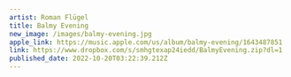 ```yaml
---
artist: Roman Flügel
title: Balmy Evening
new_image: /images/balmy-evening.jpg
apple_link: https://music.apple.com/us/album/balmy-evening/1643487851
link: https://www.dropbox.com/s/smhgtexap24iedd/BalmyEvening.zip?dl=1
published_date: 2022-10-20T03:22:39.212Z
---
```

